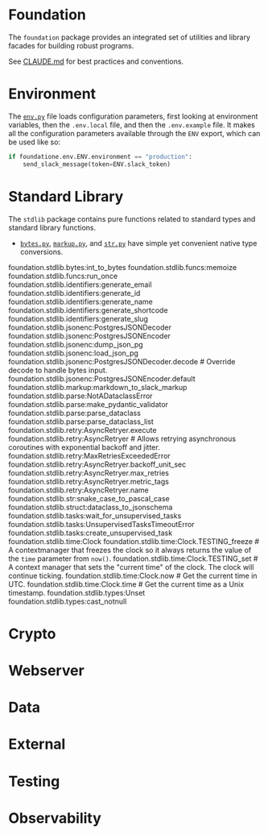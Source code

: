 # Foundation

The `foundation` package provides an integrated set of utilities and library facades for building robust programs. 

See [CLAUDE.md](./CLAUDE.md) for best practices and conventions.

# Environment

The [`env.py`](./env.py) file loads configuration parameters, first looking at environment variables, then the `.env.local` file, and then the `.env.example` file. It makes all the configuration parameters available through the `ENV` export, which can be used like so:

```python
if foundatione.env.ENV.environment == "production":
    send_slack_message(token=ENV.slack_token)
```

# Standard Library

The `stdlib` package contains pure functions related to standard types and standard library functions.

- [`bytes.py`](./bytes.py), [`markup.py`](./markup.py), and [`str.py`](./str.py) have simple yet convenient native type conversions.

foundation.stdlib.bytes:int_to_bytes
foundation.stdlib.funcs:memoize
foundation.stdlib.funcs:run_once
foundation.stdlib.identifiers:generate_email
foundation.stdlib.identifiers:generate_id
foundation.stdlib.identifiers:generate_name
foundation.stdlib.identifiers:generate_shortcode
foundation.stdlib.identifiers:generate_slug
foundation.stdlib.jsonenc:PostgresJSONDecoder
foundation.stdlib.jsonenc:PostgresJSONEncoder
foundation.stdlib.jsonenc:dump_json_pg
foundation.stdlib.jsonenc:load_json_pg
foundation.stdlib.jsonenc:PostgresJSONDecoder.decode # Override decode to handle bytes input.
foundation.stdlib.jsonenc:PostgresJSONEncoder.default
foundation.stdlib.markup:markdown_to_slack_markup
foundation.stdlib.parse:NotADataclassError
foundation.stdlib.parse:make_pydantic_validator
foundation.stdlib.parse:parse_dataclass
foundation.stdlib.parse:parse_dataclass_list
foundation.stdlib.retry:AsyncRetryer.execute
foundation.stdlib.retry:AsyncRetryer # Allows retrying asynchronous coroutines with exponential backoff and jitter.
foundation.stdlib.retry:MaxRetriesExceededError
foundation.stdlib.retry:AsyncRetryer.backoff_unit_sec
foundation.stdlib.retry:AsyncRetryer.max_retries
foundation.stdlib.retry:AsyncRetryer.metric_tags
foundation.stdlib.retry:AsyncRetryer.name
foundation.stdlib.str:snake_case_to_pascal_case
foundation.stdlib.struct:dataclass_to_jsonschema
foundation.stdlib.tasks:wait_for_unsupervised_tasks
foundation.stdlib.tasks:UnsupervisedTasksTimeoutError
foundation.stdlib.tasks:create_unsupervised_task
foundation.stdlib.time:Clock
foundation.stdlib.time:Clock.TESTING_freeze # A contextmanager that freezes the clock so it always returns the value of the `time` parameter from `now()`.
foundation.stdlib.time:Clock.TESTING_set # A context manager that sets the "current time" of the clock. The clock will continue ticking.
foundation.stdlib.time:Clock.now # Get the current time in UTC.
foundation.stdlib.time:Clock.time # Get the current time as a Unix timestamp.
foundation.stdlib.types:Unset
foundation.stdlib.types:cast_notnull


# Crypto

# Webserver

# Data

# External

# Testing

# Observability
